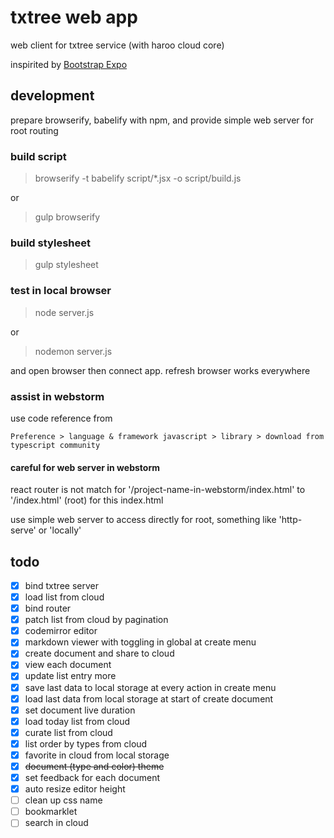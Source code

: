 # txtree web app

web client for txtree service (with haroo cloud core)

inspirited by [Bootstrap Expo](http://expo.getbootstrap.com/)

## development

prepare browserify, babelify with npm, and provide simple web server for root routing

### build script

> browserify -t babelify  script/*.jsx -o script/build.js

or 

> gulp browserify

### build stylesheet

> gulp stylesheet

### test in local browser

> node server.js

or 

> nodemon server.js

and open browser then connect app. refresh browser works everywhere

### assist in webstorm

use code reference from 

    Preference > language & framework javascript > library > download from typescript community
    
#### careful for web server in webstorm

react router is not match for '/project-name-in-webstorm/index.html' to '/index.html' (root) for this index.html

use simple web server to access directly for root, something like 'http-serve' or 'locally' 
    
## todo

- [x] bind txtree server
- [x] load list from cloud
- [x] bind router
- [x] patch list from cloud by pagination
- [x] codemirror editor
- [x] markdown viewer with toggling in global at create menu
- [x] create document and share to cloud
- [x] view each document
- [x] update list entry more
- [x] save last data to local storage at every action in create menu
- [x] load last data from local storage at start of create document
- [x] set document live duration
- [x] load today list from cloud
- [x] curate list from cloud
- [x] list order by types from cloud
- [x] favorite in cloud from local storage
- [x] ~~document (type and color) theme~~
- [x] set feedback for each document
- [x] auto resize editor height
- [ ] clean up css name
- [ ] bookmarklet
- [ ] search in cloud

